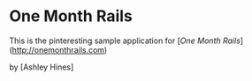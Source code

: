 # One Month Rails

This is the pinteresting sample application for [*One Month Rails*] (http://onemonthrails.com)

by [Ashley Hines]
